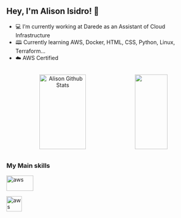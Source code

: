 ## Hey, I'm Alison Isidro! 👋


-  💻 I’m currently working at Darede as an Assistant of Cloud Infrastructure
-  🕮 Currently learning AWS, Docker, HTML, CSS, Python, Linux, Terraform...
-  ☁️ AWS Certified
##

<div align="center">  
  <img width="49%" height="195px" src="https://github-readme-stats.vercel.app/api?username=AlisonIsidro&show_icons=true&count_private=true&hide_border=true&title_color=00bfbf&icon_color=00bfbf&text_color=c9d1d9&bg_color=0d1117" alt="Alison Github Stats" /> 
  <img width="41%" height="195px" src="https://github-readme-stats.vercel.app/api/top-langs/?username=AlisonIsidro&layout=compact&hide_border=true&title_color=00bfbf&text_color=00bfbf&bg_color=0d1117" />
</div>

##

### My Main skills

<!--AWS-->
<a href="https://www.terraform.io/" target="_blank" rel="noreferrer"> <img
src="https://www.vectorlogo.zone/logos/amazon_aws/amazon_aws-ar21.svg" alt="aws" width="70" height="40"/> </a> <!--   -->

<!--Terraform-->
<a href="https://aws.amazon.com/pt/" target="_blank" rel="noreferrer"> <img src="https://www.vectorlogo.zone/logos/terraformio/terraformio-icon.svg" alt="aws" width="40" height="40"/> </a> <!--   -->

  
          
          


          
          



